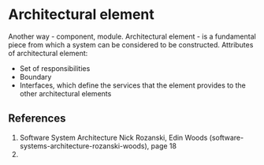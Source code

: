 # Architectural element

Another way - component, module.
Architectural element - is a fundamental piece from which a system can be considered to be constructed.
Attributes of architectural element:
- Set of responsibilities
- Boundary
- Interfaces, which define the services that the element provides to the other architectural elements

## References
1.  Software System Architecture Nick Rozanski,  Edin Woods (software-systems-architecture-rozanski-woods), page 18
2. 